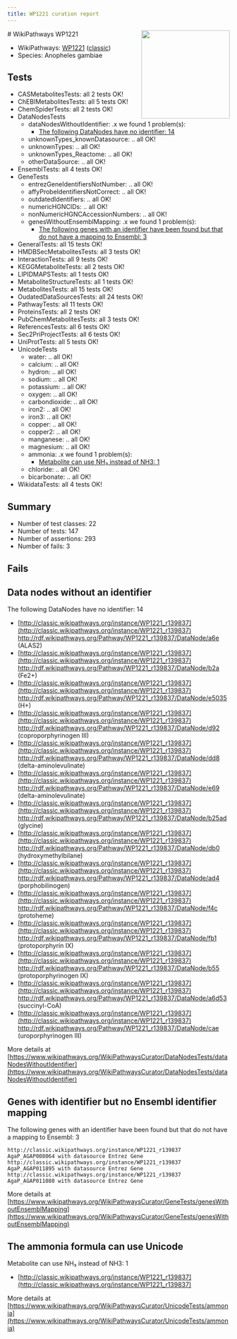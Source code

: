```yaml
---
title: WP1221 curation report
---
```


<img style="float: right; width: 200px" src="https://upload.wikimedia.org/wikipedia/commons/thumb/8/83/Wplogo_with_text_500.png/640px-Wplogo_with_text_500.png" />
# WikiPathways WP1221

* WikiPathways: [WP1221](https://wikipathways.org/pathways/WP1221) ([classic](https://classic.wikipathways.org/instance/WP1221))
* Species: Anopheles gambiae
## Tests
* CASMetabolitesTests: all 2 tests OK!
* ChEBIMetabolitesTests: all 5 tests OK!
* ChemSpiderTests: all 2 tests OK!
* DataNodesTests
    * dataNodesWithoutIdentifier: .x we found 1 problem(s):
        * [The following DataNodes have no identifier: 14](#8792c494)
    * unknownTypes_knownDatasource: .. all OK!
    * unknownTypes: .. all OK!
    * unknownTypes_Reactome: .. all OK!
    * otherDataSource: .. all OK!
* EnsemblTests: all 4 tests OK!
* GeneTests
    * entrezGeneIdentifiersNotNumber: .. all OK!
    * affyProbeIdentifiersNotCorrect: .. all OK!
    * outdatedIdentifiers: .. all OK!
    * numericHGNCIDs: .. all OK!
    * nonNumericHGNCAccessionNumbers: .. all OK!
    * genesWithoutEnsemblMapping: .x we found 1 problem(s):
        * [The following genes with an identifier have been found but that do not have a mapping to Ensembl: 3](#40286d85)
* GeneralTests: all 15 tests OK!
* HMDBSecMetabolitesTests: all 3 tests OK!
* InteractionTests: all 9 tests OK!
* KEGGMetaboliteTests: all 2 tests OK!
* LIPIDMAPSTests: all 1 tests OK!
* MetaboliteStructureTests: all 1 tests OK!
* MetabolitesTests: all 15 tests OK!
* OudatedDataSourcesTests: all 24 tests OK!
* PathwayTests: all 11 tests OK!
* ProteinsTests: all 2 tests OK!
* PubChemMetabolitesTests: all 3 tests OK!
* ReferencesTests: all 6 tests OK!
* Sec2PriProjectTests: all 6 tests OK!
* UniProtTests: all 5 tests OK!
* UnicodeTests
    * water: .. all OK!
    * calcium: .. all OK!
    * hydron: .. all OK!
    * sodium: .. all OK!
    * potassium: .. all OK!
    * oxygen: .. all OK!
    * carbondioxide: .. all OK!
    * iron2: .. all OK!
    * iron3: .. all OK!
    * copper: .. all OK!
    * copper2: .. all OK!
    * manganese: .. all OK!
    * magnesium: .. all OK!
    * ammonia: .x we found 1 problem(s):
        * [Metabolite can use NH₃ instead of NH3: 1](#395fdb51)
    * chloride: .. all OK!
    * bicarbonate: .. all OK!
* WikidataTests: all 4 tests OK!


## Summary

* Number of test classes: 22
* Number of tests: 147
* Number of assertions: 293
* Number of fails: 3

## Fails

<a name="8792c494" />

## Data nodes without an identifier

The following DataNodes have no identifier: 14

* [http://classic.wikipathways.org/instance/WP1221_r139837](http://classic.wikipathways.org/instance/WP1221_r139837) http://rdf.wikipathways.org/Pathway/WP1221_r139837/DataNode/a6e (ALAS2)
* [http://classic.wikipathways.org/instance/WP1221_r139837](http://classic.wikipathways.org/instance/WP1221_r139837) http://rdf.wikipathways.org/Pathway/WP1221_r139837/DataNode/b2a (Fe2+)
* [http://classic.wikipathways.org/instance/WP1221_r139837](http://classic.wikipathways.org/instance/WP1221_r139837) http://rdf.wikipathways.org/Pathway/WP1221_r139837/DataNode/e5035 (H+)
* [http://classic.wikipathways.org/instance/WP1221_r139837](http://classic.wikipathways.org/instance/WP1221_r139837) http://rdf.wikipathways.org/Pathway/WP1221_r139837/DataNode/d92 (coproporphyrinogen III)
* [http://classic.wikipathways.org/instance/WP1221_r139837](http://classic.wikipathways.org/instance/WP1221_r139837) http://rdf.wikipathways.org/Pathway/WP1221_r139837/DataNode/dd8 (delta-aminolevulinate)
* [http://classic.wikipathways.org/instance/WP1221_r139837](http://classic.wikipathways.org/instance/WP1221_r139837) http://rdf.wikipathways.org/Pathway/WP1221_r139837/DataNode/e69 (delta-aminolevulinate)
* [http://classic.wikipathways.org/instance/WP1221_r139837](http://classic.wikipathways.org/instance/WP1221_r139837) http://rdf.wikipathways.org/Pathway/WP1221_r139837/DataNode/b25ad (glycine)
* [http://classic.wikipathways.org/instance/WP1221_r139837](http://classic.wikipathways.org/instance/WP1221_r139837) http://rdf.wikipathways.org/Pathway/WP1221_r139837/DataNode/db0 (hydroxymethylbilane)
* [http://classic.wikipathways.org/instance/WP1221_r139837](http://classic.wikipathways.org/instance/WP1221_r139837) http://rdf.wikipathways.org/Pathway/WP1221_r139837/DataNode/ad4 (porphobilinogen)
* [http://classic.wikipathways.org/instance/WP1221_r139837](http://classic.wikipathways.org/instance/WP1221_r139837) http://rdf.wikipathways.org/Pathway/WP1221_r139837/DataNode/f4c (protoheme)
* [http://classic.wikipathways.org/instance/WP1221_r139837](http://classic.wikipathways.org/instance/WP1221_r139837) http://rdf.wikipathways.org/Pathway/WP1221_r139837/DataNode/fb1 (protoporphyrin IX)
* [http://classic.wikipathways.org/instance/WP1221_r139837](http://classic.wikipathways.org/instance/WP1221_r139837) http://rdf.wikipathways.org/Pathway/WP1221_r139837/DataNode/b55 (protoporphyrinogen IX)
* [http://classic.wikipathways.org/instance/WP1221_r139837](http://classic.wikipathways.org/instance/WP1221_r139837) http://rdf.wikipathways.org/Pathway/WP1221_r139837/DataNode/a6d53 (succinyl-CoA)
* [http://classic.wikipathways.org/instance/WP1221_r139837](http://classic.wikipathways.org/instance/WP1221_r139837) http://rdf.wikipathways.org/Pathway/WP1221_r139837/DataNode/cae (uroporphyrinogen III)


More details at [https://www.wikipathways.org/WikiPathwaysCurator/DataNodesTests/dataNodesWithoutIdentifier](https://www.wikipathways.org/WikiPathwaysCurator/DataNodesTests/dataNodesWithoutIdentifier)

<a name="40286d85" />

## Genes with identifier but no Ensembl identifier mapping

The following genes with an identifier have been found but that do not have a mapping to Ensembl: 3
```
http://classic.wikipathways.org/instance/WP1221_r139837 AgaP_AGAP008064 with datasource Entrez Gene
http://classic.wikipathways.org/instance/WP1221_r139837 AgaP_AGAP011895 with datasource Entrez Gene
http://classic.wikipathways.org/instance/WP1221_r139837 AgaP_AGAP011080 with datasource Entrez Gene
```

More details at [https://www.wikipathways.org/WikiPathwaysCurator/GeneTests/genesWithoutEnsemblMapping](https://www.wikipathways.org/WikiPathwaysCurator/GeneTests/genesWithoutEnsemblMapping)

<a name="395fdb51" />

## The ammonia formula can use Unicode

Metabolite can use NH₃ instead of NH3: 1

* [http://classic.wikipathways.org/instance/WP1221_r139837](http://classic.wikipathways.org/instance/WP1221_r139837)


More details at [https://www.wikipathways.org/WikiPathwaysCurator/UnicodeTests/ammonia](https://www.wikipathways.org/WikiPathwaysCurator/UnicodeTests/ammonia)

